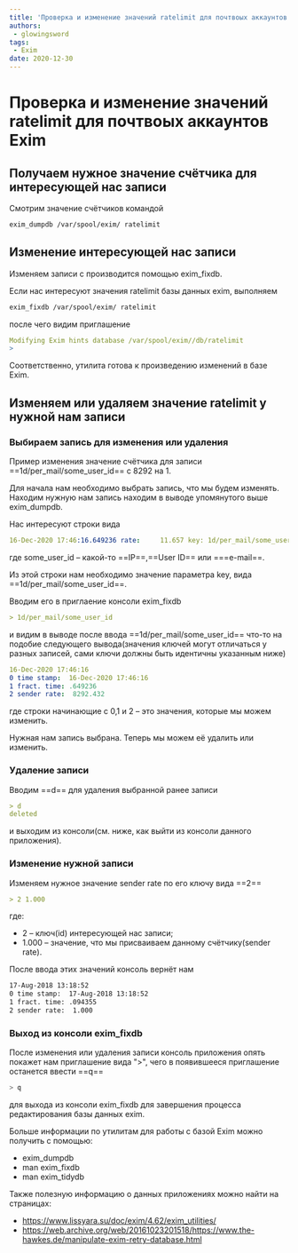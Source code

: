 ```yaml
---
title: 'Проверка и изменение значений ratelimit для почтвоых аккаунтов Exim'
authors: 
 - glowingsword
tags:
 - Exim
date: 2020-12-30
---
```

# Проверка и изменение значений ratelimit для почтвоых аккаунтов Exim

## Получаем нужное значение счётчика для интересующей нас записи

Смотрим значение счётчиков командой

```bash
exim_dumpdb /var/spool/exim/ ratelimit
```

## Изменение интересующей нас записи

Изменяем записи с производится помощью exim_fixdb.

Если нас интересуют значения ratelimit базы данных exim, выполняем

```bash
exim_fixdb /var/spool/exim/ ratelimit
```

после чего видим приглашение 
```yaml
Modifying Exim hints database /var/spool/exim//db/ratelimit
> 
```
Соответственно, утилита готова к произведению изменений в базе Exim. 

## Изменяем или удаляем значение ratelimit у нужной нам записи

### Выбираем запись для изменения или удаления
Пример изменения значение счётчика для записи ==1d/per_mail/some_user_id== с 8292 на 1.

Для начала нам необходимо выбрать запись, что мы будем изменять. 
Находим нужную нам запись находим в выводе упомянутого выше exim_dumpdb.

Нас интересуют строки вида 
```yaml
16-Dec-2020 17:46:16.649236 rate:     11.657 key: 1d/per_mail/some_user_id
```

где some_user_id – какой-то ==IP==,==User ID== или ===e-mail==.

Из этой строки нам необходимо значение параметра key, вида ==1d/per_mail/some_user_id==.

Вводим его в приглаение консоли exim_fixdb

```yaml
> 1d/per_mail/some_user_id
```
и видим в выводе после ввода ==1d/per_mail/some_user_id== что-то на подобие следующего вывода(значения ключей могут отличаться у разных записей, сами ключи должны быть идентичны указанным ниже) 

```yaml
16-Dec-2020 17:46:16
0 time stamp:  16-Dec-2020 17:46:16
1 fract. time: .649236
2 sender rate:  8292.432
```
где строки начинающие с 0,1 и 2 – это значения, которые мы можем изменить.

Нужная нам запись выбрана. Теперь мы можем её удалить или изменить.

### Удаление записи

Вводим ==d== для удаления выбранной ранее записи

```yaml
> d
deleted
```
и выходим из консоли(см. ниже, как выйти из консоли данного приложения).

### Изменение нужной записи

Изменяем нужное значение sender rate по его ключу вида ==2==

```yaml
> 2 1.000 
```

где:
* 2 – ключ(id) интересующей нас записи;
* 1.000 – значение, что мы присваиваем данному счётчику(sender rate).

После ввода этих значений консоль вернёт нам

```bash
17-Aug-2018 13:18:52
0 time stamp:  17-Aug-2018 13:18:52
1 fract. time: .094355
2 sender rate:  1.000
```

### Выход из консоли exim_fixdb
После изменения или удаления записи консоль приложения опять покажет нам приглашение вида ">", чего в появившееся приглашение останется ввести ==q==

```bash
> q
```

для выхода из консоли exim_fixdb для завершения процесса редактирования базы данных exim.

Больше информации по утилитам для работы с базой Exim можно получить с помощью:

* exim_dumpdb
* man exim_fixdb
* man exim_tidydb

Также полезную информацию о данных приложениях можно найти на страницах:
* https://www.lissyara.su/doc/exim/4.62/exim_utilities/ 
* https://web.archive.org/web/20161023201518/https://www.the-hawkes.de/manipulate-exim-retry-database.html

